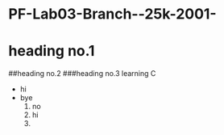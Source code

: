 # PF-Lab03-Branch--25k-2001-
# heading no.1
##heading no.2
###heading no.3
learning C
* hi
* bye
  1. no
  2. hi
  3. 

